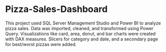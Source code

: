 # Pizza-Sales-Dashboard
This project used SQL Server Management Studio and Power BI to analyze pizza sales. Data was imported, cleaned, and transformed using Power Query. Visualizations like card, area, donut, and bar charts were created with DAX measures. Slicers for category and date, and a secondary page for best/worst pizzas were added.
